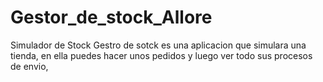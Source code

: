 # Gestor_de_stock_Allore
Simulador de Stock
Gestro de sotck es una aplicacion que simulara una tienda, en ella puedes hacer unos pedidos y luego ver todo sus procesos de
envio,
